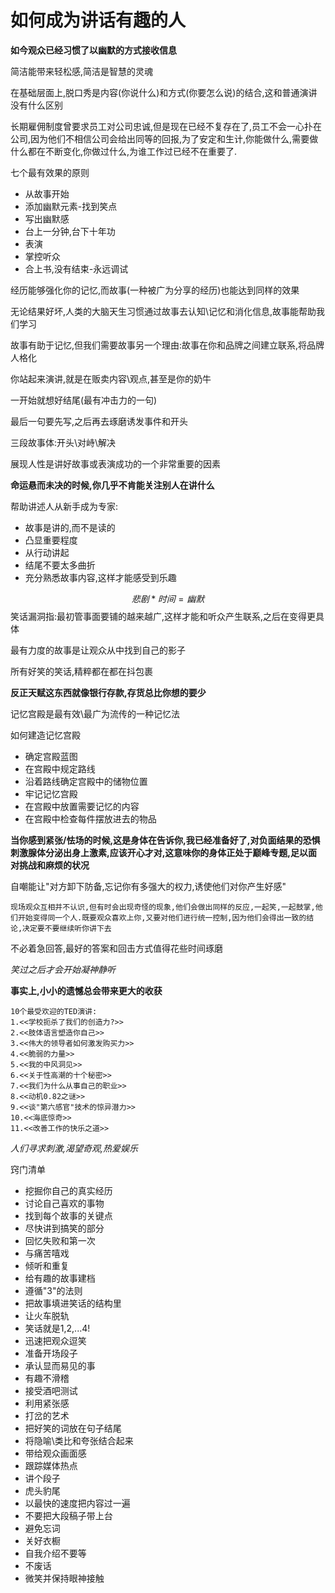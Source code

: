 # 如何成为讲话有趣的人



**如今观众已经习惯了以幽默的方式接收信息**

简洁能带来轻松感,简洁是智慧的灵魂

在基础层面上,脱口秀是内容(你说什么)和方式(你要怎么说)的结合,这和普通演讲没有什么区别

长期雇佣制度曾要求员工对公司忠诚,但是现在已经不复存在了,员工不会一心扑在公司,因为他们不相信公司会给出同等的回报,为了安定和生计,你能做什么,需要做什么都在不断变化,你做过什么,为谁工作过已经不在重要了.

七个最有效果的原则

- 从故事开始
- 添加幽默元素-找到笑点
- 写出幽默感
- 台上一分钟,台下十年功
- 表演
- 掌控听众
- 合上书,没有结束-永远调试

经历能够强化你的记忆,而故事(一种被广为分享的经历)也能达到同样的效果

无论结果好坏,人类的大脑天生习惯通过故事去认知\记忆和消化信息,故事能帮助我们学习

故事有助于记忆,但我们需要故事另一个理由:故事在你和品牌之间建立联系,将品牌人格化

你站起来演讲,就是在贩卖内容\观点,甚至是你的奶牛

一开始就想好结尾(最有冲击力的一句)

最后一句要先写,之后再去琢磨诱发事件和开头

三段故事体:开头\对峙\解决

展现人性是讲好故事或表演成功的一个非常重要的因素

**命运悬而未决的时候,你几乎不肯能关注别人在讲什么**

帮助讲述人从新手成为专家:

- 故事是讲的,而不是读的
- 凸显重要程度
- 从行动讲起
- 结尾不要太多曲折
- 充分熟悉故事内容,这样才能感受到乐趣


$$
悲剧*时间=幽默
$$
笑话漏洞指:最初管事面要铺的越来越广,这样才能和听众产生联系,之后在变得更具体

最有力度的故事是让观众从中找到自己的影子

所有好笑的笑话,精粹都在都在抖包裹

**反正天赋这东西就像银行存款,存货总比你想的要少**

记忆宫殿是最有效\最广为流传的一种记忆法

如何建造记忆宫殿

- 确定宫殿蓝图
- 在宫殿中规定路线
- 沿着路线确定宫殿中的储物位置
- 牢记记忆宫殿
- 在宫殿中放置需要记忆的内容
- 在宫殿中检查每件摆放进去的物品

**当你感到紧张/怯场的时候,这是身体在告诉你,我已经准备好了,对负面结果的恐惧刺激腺体分泌出身上激素,应该开心才对,这意味你的身体正处于巅峰专题,足以面对挑战和麻烦的状况**

自嘲能让"对方卸下防备,忘记你有多强大的权力,诱使他们对你产生好感"

```
现场观众互相并不认识,但有时会出现奇怪的现象,他们会做出同样的反应,一起笑,一起鼓掌,他们开始变得同一个人.既要观众喜欢上你,又要对他们进行统一控制,因为他们会得出一致的结论,决定要不要继续听你讲下去
```

不必着急回答,最好的答案和回击方式值得花些时间琢磨

*笑过之后才会开始凝神静听*

**事实上,小小的遗憾总会带来更大的收获**

```
10个最受欢迎的TED演讲:
1.<<学校扼杀了我们的创造力?>>
2.<<肢体语言塑造你自己>>
3.<<伟大的领导者如何激发购买力>>
4.<<脆弱的力量>>
5.<<我的中风洞见>>
6.<<关于性高潮的十个秘密>>
7.<<我们为什么从事自己的职业>>
8.<<动机0.82之谜>>
9.<<谈"第六感官"技术的惊异潜力>>
10.<<海底惊奇>>
11.<<改善工作的快乐之道>>
```

*人们寻求刺激,渴望奇观,热爱娱乐*

窍门清单

- 挖掘你自己的真实经历
- 讨论自己喜欢的事物
- 找到每个故事的关键点
- 尽快讲到搞笑的部分
- 回忆失败和第一次
- 与痛苦嘻戏
- 倾听和重复
- 给有趣的故事建档
- 遵循"3"的法则
- 把故事填进笑话的结构里
- 让火车脱轨
- 笑话就是1,2,...4!
- 迅速把观众逗笑
- 准备开场段子
- 承认显而易见的事
- 有趣不滑稽
- 接受酒吧测试
- 利用紧张感
- 打岔的艺术
- 把好笑的词放在句子结尾
- 将隐喻\类比和夸张结合起来
- 带给观众画面感
- 跟踪媒体热点
- 讲个段子
- 虎头豹尾
- 以最快的速度把内容过一遍
- 不要把大段稿子带上台
- 避免忘词
- 关好衣橱
- 自我介绍不要等
- 不废话
- 微笑并保持眼神接触